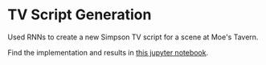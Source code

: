 # TV Script Generation
Used RNNs to create a new Simpson TV script for a scene at Moe's Tavern.

Find the implementation and results in [this jupyter notebook](https://github.com/kkufieta/tv-script-generation/blob/master/dlnd_tv_script_generation.ipynb).
